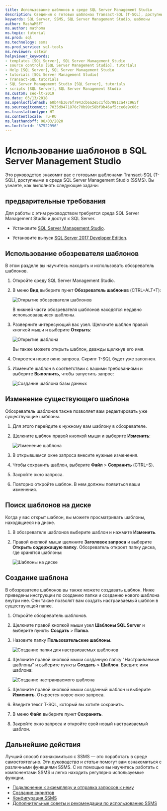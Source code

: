 ```yaml
---
title: Использование шаблонов в среде SQL Server Management Studio
description: Сведения о готовых шаблонах Transact-SQL (T-SQL), доступных в среде SQL Server Management Studio (SSMS).
keywords: SQL Server, SSMS, SQL Server Management Studio, шаблоны
author: MashaMSFT
ms.author: mathoma
ms.topic: tutorial
ms.prod: sql
ms.technology: ssms
ms.prod_service: sql-tools
ms.reviewer: sstein
helpviewer_keywords:
- templates [SQL Server], SQL Server Management Studio
- source controls [SQL Server Management Studio], tutorials
- Help [SQL Server], SQL Server Management Studio
- tutorials [SQL Server Management Studio]
- Transact-SQL tutorials
- SQL Server Management Studio [SQL Server], tutorials
- scripts [SQL Server], SQL Server Management Studio
ms.custom: seo-lt-2019
ms.date: 03/13/2018
ms.openlocfilehash: 60b44b3676f7943cb6a2e5c1fdb7981ca47c965f
ms.sourcegitcommit: 7035d9471876c70b99c58bf9b46af5cce6e9c66c
ms.translationtype: HT
ms.contentlocale: ru-RU
ms.lasthandoff: 08/03/2020
ms.locfileid: "87522996"
---
```

# <a name="use-templates-in-sql-server-management-studio"></a>Использование шаблонов в SQL Server Management Studio

Это руководство знакомит вас с готовыми шаблонами Transact-SQL (T-SQL), доступными в среде SQL Server Management Studio (SSMS). Вы узнаете, как выполнять следующие задачи:

## <a name="prerequisites"></a>предварительные требования

Для работы с этим руководством требуется среда SQL Server Management Studio и доступ к SQL Server.

* Установите [SQL Server Management Studio](https://docs.microsoft.com/sql/ssms/download-sql-server-management-studio-ssms).

* Установите выпуск [SQL Server 2017 Developer Edition](https://www.microsoft.com/sql-server/sql-server-downloads).

## <a name="use-template-browser"></a>Использование обозревателя шаблонов

В этом разделе вы научитесь находить и использовать обозреватель шаблонов.

1. Откройте среду SQL Server Management Studio.

2. В меню **Вид** выберите пункт **Обозреватель шаблонов** (CTRL+ALT+T):

    ![Открытие обозревателя шаблонов](media/templates-ssms/templatebrowser.png)

    В нижней части обозревателя шаблонов находятся недавно использовавшиеся шаблоны.

3. Разверните интересующий вас узел. Щелкните шаблон правой кнопкой мыши и выберите **Открыть**:

    ![Открытие шаблона](media/templates-ssms/opentemplate.png)

    Вы также можете открыть шаблон, дважды щелкнув его имя.

4. Откроется новое окно запроса. Скрипт T-SQL будет уже заполнен.

5. Измените шаблон в соответствии с вашими требованиями и выберите **Выполнить**, чтобы запустить запрос:

    ![Создание шаблона базы данных](media/templates-ssms/createdbtemplate.png)

## <a name="edit-an-existing-template"></a>Изменение существующего шаблона

Обозреватель шаблонов также позволяет вам редактировать уже существующие шаблоны.  

1. Для этого перейдите к нужному вам шаблону в обозревателе.

2. Щелкните шаблон правой кнопкой мыши и выберите **Изменить**:

    ![Изменение шаблона](media/templates-ssms/edittemplate.png)

3. В открывшемся окне запроса внесите нужные изменения.

4. Чтобы сохранить шаблон, выберите **Файл** > **Сохранить** (CTRL+S).

5. Закройте окно запроса.

6. Повторно откройте шаблон. В нем должны появиться ваши изменения.

## <a name="locate-templates-on-disk"></a>Поиск шаблонов на диске

Когда у вас открыт шаблон, вы можете просматривать шаблоны, находящиеся на диске.

1. В обозревателе шаблонов выберите шаблон и нажмите **Изменить**.

2. Правой кнопкой мыши щелкните **Заголовок запроса** и выберите **Открыть содержащую папку**. Обозреватель откроет папку диска, где хранятся шаблоны: 

   ![Шаблоны на диске](media/templates-ssms/templatesondisk.png)
  
## <a name="create-a-new-template"></a>Создание шаблона

В обозревателе шаблонов вы также можете создавать шаблон. Ниже приведены инструкции по созданию папки и созданию нового шаблона внутри нее. Они также позволят вам создать настраиваемый шаблон в существующей папке. 

1. Откройте обозреватель шаблонов.

2. Щелкните правой кнопкой мыши узел **Шаблоны SQL Server** и выберите пункты **Создать** > **Папка**.

3. Назовите папку **Пользовательские шаблоны**.

    ![Создание папки для настраиваемых шаблонов](media/templates-ssms/creatingcustomtemplate.png)

4. Щелкните правой кнопкой мыши созданную папку "Настраиваемые шаблоны" и выберите пункты **Создать** > **Шаблон**. Введите имя шаблона:

    ![Создание настраиваемого шаблона](media/templates-ssms/createnewtemplate.png)

5. Щелкните правой кнопкой мыши созданный шаблон и выберите **Изменить**. Откроется новое окно запроса.

6. Введите текст T-SQL, который вы хотите сохранить.

7. В меню **Файл** выберите пункт **Сохранить**.

8. Закройте окно запроса и откройте свой новый настраиваемый шаблон.

## <a name="next-steps"></a>Дальнейшие действия

Лучший способ познакомиться с SSMS — это поработать в среде самостоятельно. Эти *руководства* и *статьи* помогут вам ознакомиться с различными функциями SSMS.  С их помощью вы научитесь работать с компонентами SSMS и легко находить регулярно используемые функции.

* [Подключение к экземпляру и отправка запросов к нему](../tutorials/connect-query-sql-server.md)
* [Создание скриптов](../tutorials/scripting-ssms.md)
* [Конфигурация SSMS](../tutorials/ssms-configuration.md)
* [Дополнительные советы и рекомендации по использованию SSMS](../tutorials/ssms-tricks.md)